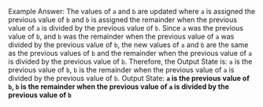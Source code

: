 Example Answer:
The values of `a` and `b` are updated where `a` is assigned the previous value of `b` and `b` is assigned the remainder when the previous value of `a` is divided by the previous value of `b`. Since `a` was the previous value of `b`, and `b` was the remainder when the previous value of `a` was divided by the previous value of `b`, the new values of `a` and `b` are the same as the previous values of `b` and the remainder when the previous value of `a` is divided by the previous value of `b`. Therefore, the Output State is: `a` is the previous value of `b`, `b` is the remainder when the previous value of `a` is divided by the previous value of `b`.
Output State: **`a` is the previous value of `b`, `b` is the remainder when the previous value of `a` is divided by the previous value of `b`**